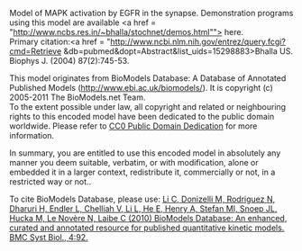 Model of MAPK activation by EGFR in the synapse. Demonstration programs using
this model are available <a href =
"http://www.ncbs.res.in/~bhalla/stochnet/demos.html""> here</a>.<br>Primary
citation:<a href = "http://www.ncbi.nlm.nih.gov/entrez/query.fcgi?cmd=Retrieve
&db=pubmed&dopt=Abstract&list_uids=15298883>Bhalla US. Biophys J. (2004)
87(2):745-53</a>.

This model originates from BioModels Database: A Database of Annotated
Published Models (http://www.ebi.ac.uk/biomodels/). It is copyright (c)
2005-2011 The BioModels.net Team.  
To the extent possible under law, all copyright and related or neighbouring
rights to this encoded model have been dedicated to the public domain
worldwide. Please refer to [CC0 Public Domain
Dedication](http://creativecommons.org/publicdomain/zero/1.0/) for more
information.

In summary, you are entitled to use this encoded model in absolutely any
manner you deem suitable, verbatim, or with modification, alone or embedded it
in a larger context, redistribute it, commercially or not, in a restricted way
or not..  
  
To cite BioModels Database, please use: [Li C, Donizelli M, Rodriguez N,
Dharuri H, Endler L, Chelliah V, Li L, He E, Henry A, Stefan MI, Snoep JL,
Hucka M, Le Novère N, Laibe C (2010) BioModels Database: An enhanced, curated
and annotated resource for published quantitative kinetic models. BMC Syst
Biol., 4:92.](http://www.ncbi.nlm.nih.gov/pubmed/20587024)

